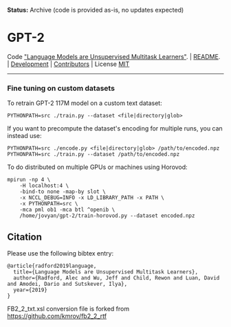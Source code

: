**Status:** Archive (code is provided as-is, no updates expected)


# GPT-2
Code ["Language Models are Unsupervised Multitask Learners"](https://d4mucfpksywv.cloudfront.net/better-language-models/language-models.pdf). | [README](https://github.com/openai/gpt-2/blob/master/README.md). | [Development](https://github.com/openai/gpt-2/blob/master/DEVELOPERS.md) | [Contributors](https://github.com/openai/gpt-2/blob/master/CONTRIBUTORS.md) | License [MIT](./LICENSE)
_________________________________________________________________________________________________________________
### Fine tuning on custom datasets

To retrain GPT-2 117M model on a custom text dataset:

```
PYTHONPATH=src ./train.py --dataset <file|directory|glob>
```

If you want to precompute the dataset's encoding for multiple runs, you can instead use:

```
PYTHONPATH=src ./encode.py <file|directory|glob> /path/to/encoded.npz
PYTHONPATH=src ./train.py --dataset /path/to/encoded.npz
```

To do distributed on multiple GPUs or machines using Horovod: 

```
mpirun -np 4 \
    -H localhost:4 \
    -bind-to none -map-by slot \
    -x NCCL_DEBUG=INFO -x LD_LIBRARY_PATH -x PATH \
    -x PYTHONPATH=src \
    -mca pml ob1 -mca btl ^openib \
    /home/jovyan/gpt-2/train-horovod.py --dataset encoded.npz
```

## Citation

Please use the following bibtex entry:
```
@article{radford2019language,
  title={Language Models are Unsupervised Multitask Learners},
  author={Radford, Alec and Wu, Jeff and Child, Rewon and Luan, David and Amodei, Dario and Sutskever, Ilya},
  year={2019}
}
```

FB2_2_txt.xsl conversion file is forked from https://github.com/kmrov/fb2_2_rtf
